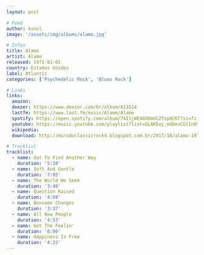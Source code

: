 ```yaml
---
layout: post

# Feed
author: kvnol
image: '/assets/img/albums/alamo.jpg'

# Infos
title: Alamo
artist: Alamo
released: 1971-01-01
country: Estados Unidos
label: Atlantic
categories: ['Psychedelic Rock', 'Blues Rock']

# Links
links:
  amazon:
  deezer: https://www.deezer.com/br/album/613514
  lastfm: https://www.last.fm/music/Alamo/Alamo
  spotify: https://open.spotify.com/album/74IljWE4GODmUC2Tzp8CKT?si=fz-jr0e_Qsa8548yRpDtBg
  youtube: https://music.youtube.com/playlist?list=OLAK5uy_mdDevCGlInHY10lhrkNv7c9TOJP4F68Xo
  wikipedia:
  download: http://murodoclassicrock4.blogspot.com.br/2017/10/alamo-1971.html

# Tracklist
tracklist:
  - name: Got To Find Another Way
    duration: '5:10'
  - name: Soft And Gentle
    duration: '7:05'
  - name: The World We Seek
    duration: '3:40'
  - name: Question Raised
    duration: '4:08'
  - name: Bensome Changes
    duration: '3:37'
  - name: All New People
    duration: '4:53'
  - name: Get The Feelin'
    duration: '6:06'
  - name: Happiness Is Free
    duration: '4:22'
---
```

